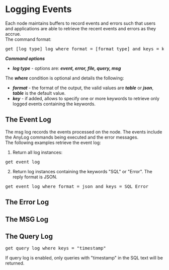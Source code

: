 # Logging Events

Each node maintains buffers to record events and errors such that users and applications are able to retrieve the recent events and errors as they accrue.    
The command format: 
<pre>
get [log type] log where format = [format type] and keys = key1 key2 ...
</pre>

***Command options***

* ***log type*** - options are: ***event, error, file, query, msg***   

The ***where*** condition is optional and details the following:
* ***format*** - the format of the output, the valid values are ***table*** or ***json***, ***table*** is the default value.  
* ***key*** - if added, allows to specify one or more keywords to retrieve only logged events containing the keywords.

## The Event Log

The msg log records the events processed on the node. The events include the AnyLog commands being executed and the error messages.  
The following examples retrieve the event log:
1. Return all log instances:
<pre>
get event log
</pre>
2. Return log instances containing the keywords "SQL" or "Error". The reply format is JSON.
<pre>
get event log where format = json and keys = SQL Error
</pre>


## The Error Log

## The MSG Log

## The Query Log


<pre>
get query log where keys = "timestamp"
</pre>
If query log is enabled, only queries with "timestamp" in the SQL text will be returned.
